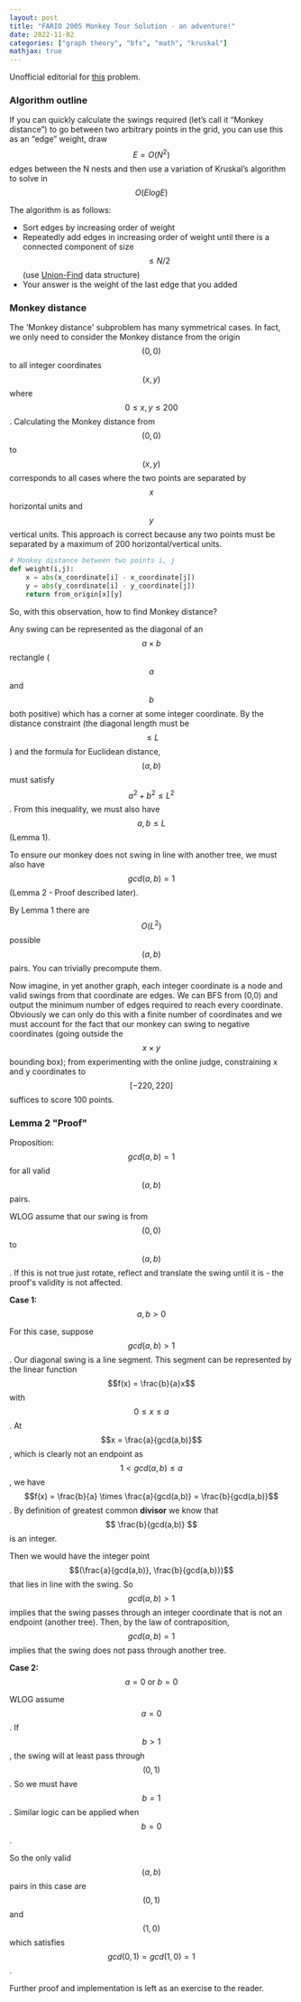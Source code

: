 ```yaml
---
layout: post
title: "FARIO 2005 Monkey Tour Solution - an adventure!"
date: 2022-11-02
categories: ["graph theory", "bfs", "math", "kruskal"]
mathjax: true
---
```

Unofficial editorial for [this](https://orac2.info/problem/fario05monkey/) problem.

### Algorithm outline

If you can quickly calculate the swings required (let’s call it “Monkey distance”) to go between two arbitrary points in the grid, you can use this as an “edge” weight, draw $$E = O(N^2)$$ edges between the N nests and then use a variation of Kruskal’s algorithm to solve in $$O(E log E)$$ 

The algorithm is as follows:

- Sort edges by increasing order of weight
- Repeatedly add edges in increasing order of weight until there is a connected component of size $$\le N/2$$ (use [Union-Find](https://en.wikipedia.org/wiki/Disjoint-set_data_structure) data structure)
- Your answer is the weight of the last edge that you added

### Monkey distance

The 'Monkey distance' subproblem has many symmetrical cases. In fact, we only need to consider the Monkey distance from the origin $$(0,0)$$ to all integer coordinates $$(x,y)$$ where $$0 \le x,y \le 200$$. Calculating the Monkey distance from $$(0,0)$$ to $$(x,y)$$ corresponds to all cases where the two points are separated by $$x$$ horizontal units and $$y$$ vertical units. This approach is correct because any two points must be separated by a maximum of 200 horizontal/vertical units.

```python
# Monkey distance between two points i, j
def weight(i,j):
	x = abs(x_coordinate[i] - x_coordinate[j])
	y = abs(y_coordinate[i] - y_coordinate[j])
	return from_origin[x][y]
```

So, with this observation, how to find Monkey distance?

Any swing can be represented as the diagonal of an $$a \times b$$ rectangle ($$a$$ and $$b$$ both positive) which has a corner at some integer coordinate. By the distance constraint (the diagonal length must be $$\le L$$) and the formula for Euclidean distance, $$(a,b)$$ must satisfy $$a^2 + b^2 \le L^2$$ . From this inequality, we must also have $$a,b \le L$$ (Lemma 1). 

To ensure our monkey does not swing in line with another tree, we must also have $$gcd(a,b) = 1$$ (Lemma 2 - Proof described later).

By Lemma 1 there are $$O(L^2)$$ possible $$(a,b)$$ pairs. You can trivially precompute them.

Now imagine, in yet another graph, each integer coordinate is a node and valid swings from that coordinate are edges. We can BFS from (0,0) and output the minimum number of edges required to reach every coordinate. Obviously we can only do this with a finite number of coordinates and we must account for the fact that our monkey can swing to negative coordinates (going outside the $$x \times y$$ bounding box); from experimenting with the online judge, constraining x and y coordinates to $$[-220, 220]$$ suffices to score 100 points.

### Lemma 2 "Proof"

Proposition: $$gcd(a,b) = 1$$ for all valid $$(a,b)$$ pairs.

WLOG assume that our swing is from $$(0,0)$$ to $$(a,b)$$ . If this is not true just rotate, reflect and translate the swing until it is - the proof's validity is not affected. 

**Case 1:** $$a,b > 0$$

For this case, suppose $$gcd(a,b) > 1$$. Our diagonal swing is a line segment. This segment can be represented by the linear function $$f(x) = \frac{b}{a}x$$ with $$0 \le x \le a$$. At $$x = \frac{a}{gcd(a,b)}$$, which is clearly not an endpoint as $$1 < gcd(a,b) \le a$$, we have $$f(x) = \frac{b}{a} \times \frac{a}{gcd(a,b)} = \frac{b}{gcd(a,b)}$$. By definition of greatest common **divisor** we know that $$ \frac{b}{gcd(a,b)} $$ is an integer. 

Then we would have the integer point $$(\frac{a}{gcd(a,b)}, \frac{b}{gcd(a,b)})$$ that lies in line with the swing. So $$gcd(a,b) > 1$$ implies that the swing passes through an integer coordinate that is not an endpoint (another tree). Then, by the law of contraposition, $$gcd(a,b) = 1$$ implies that the swing does not pass through another tree.

**Case 2:** $$a = 0 \: \text{or} \: b = 0$$

WLOG assume $$a = 0$$. If $$b > 1$$, the swing will at least pass through $$(0,1)$$. So we must have $$b = 1$$. Similar logic can be applied when $$b = 0$$.

So the only valid $$(a,b)$$ pairs in this case are $$(0,1)$$ and $$(1,0)$$ which satisfies $$gcd(0,1) = gcd(1,0) = 1$$.

Further proof and implementation is left as an exercise to the reader.
